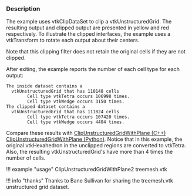 ### Description

The example uses vtkClipDataSet to clip a vtkUnstructuredGrid. The resulting output and clipped output are presented in yellow and red respectively. To illustrate the clipped interfaces, the example uses a vtkTransform to rotate each output about their centers.

Note that this clipping filter does not retain the original cells if they are not clipped.

After exiting, the example reports the number of each cell type for each output:

``` text
The inside dataset contains a
  vtkUnstructuredGrid that has 110148 cells
        Cell type vtkTetra occurs 106998 times.
        Cell type vtkWedge occurs 3150 times.
The clipped dataset contains a
  vtkUnstructuredGrid that has 111824 cells
        Cell type vtkTetra occurs 107420 times.
        Cell type vtkWedge occurs 4404 times.
```

Compare these results with [ClipUnstructuredGridWithPlane (C++)](../ClipUnstructuredGridWithPlane) [ClipUnstructuredGridWithPlane (Python)](../../../Python/UnstructuredGrid/ClipUnstructuredGridWithPlane). Notice that in this example, the original vtkHexahedron in the unclipped regions are converted to vtkTetra. Also, the resulting vtkUnstructuredGrid's have more than 4 times the number of cells.

!!! example "usage"
    ClipUnstructuredGridWithPlane2 treemesh.vtk

!!! info "thanks"
    Thanks to Bane Sullivan for sharing the treemesh.vtk unstructured grid dataset.
